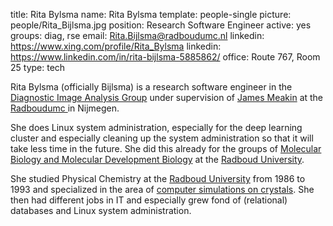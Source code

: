 title: Rita Bylsma
name: Rita Bylsma
template: people-single
picture: people/Rita_Bijlsma.jpg
position: Research Software Engineer
active: yes
groups: diag, rse
email: Rita.Bijlsma@radboudumc.nl
linkedin: https://www.xing.com/profile/Rita_Bylsma
linkedin: https://www.linkedin.com/in/rita-bijlsma-5885862/ 
office: Route 767, Room 25
type: tech

Rita Bylsma (officially Bijlsma) is a research software engineer in the
<a href="http://diagnijmegen.nl/index.php/Home">Diagnostic Image Analysis Group</a>
under supervision of <a href="http://radboudimaging.nl/index.php/Person?name=James_Meakin">James Meakin</a>
at the <a href="https://www.radboudumc.nl/en/research">Radboudumc </a>in Nijmegen.

She does Linux system administration, especially for the deep learning cluster and
especially cleaning up the system administration so that it will take less time in the future.
She did this already for the groups of <a href="http://molbio.science.ru.nl/">Molecular Biology
and Molecular Development Biology</a> at the <a href="http://www.ru.nl/english/">Radboud University</a>.

She studied Physical Chemistry</a>
at the <a href="http://www.ru.nl/english/">Radboud University</a>
from 1986 to 1993 and specialized in the area of
<a href="https://www.ru.nl/ssc/vm-research/research-topics/morphology/morphology-0/">computer simulations on crystals</a>.
She then had different jobs in IT and especially grew fond of (relational) databases
and Linux system administration.
